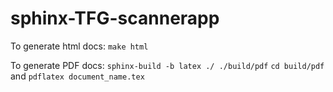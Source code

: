 # sphinx-TFG-scannerapp

To generate html docs: `make html`

To generate PDF docs: `sphinx-build -b latex ./ ./build/pdf`
`cd build/pdf` and `pdflatex document_name.tex`
